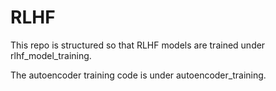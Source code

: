 # RLHF
This repo is structured so that RLHF models are trained under rlhf_model_training.

The autoencoder training code is under autoencoder_training.
